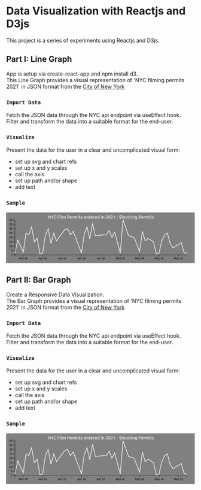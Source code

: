 # Data Visualization with Reactjs and D3js

This project is a series of experiments using Reactjs and D3js.

## Part I: Line Graph

App is setup via create-react-app and npm install d3.\
This Line Graph provides a visual representation of 'NYC filming permits 2021' in JSON format from the [City of New York](https://data.cityofnewyork.us/resource/tg4x-b46p.json)

### `Import Data`

Fetch the JSON data through the NYC api endpoint via useEffect hook.\
Filter and transform the data into a suitable format for the end-user.

### `Visualize`

Present the data for the user in a clear and uncomplicated visual form:

- set up svg and chart refs
- set up x and y scales
- call the axis
- set up path and/or shape
- add text

### `Sample`

![Graph of NYC filming permits 2021 by date](nyc-filmings-graph.png "Graph of 2021 NYC filming permits")

## Part II: Bar Graph

Create a Responsive Data Visualization.\
The Bar Graph provides a visual representation of 'NYC filming permits 2021' in JSON format from the [City of New York](https://data.cityofnewyork.us/resource/tg4x-b46p.json)

### `Import Data`

Fetch the JSON data through the NYC api endpoint via useEffect hook.\
Filter and transform the data into a suitable format for the end-user.

### `Visualize`

Present the data for the user in a clear and uncomplicated visual form:

- set up svg and chart refs
- set up x and y scales
- call the axis
- set up path and/or shape
- add text

### `Sample`

![Graph of NYC filming permits 2021 by date](/src/images/nyc-filmings-graph.png "Graph of 2021 NYC filming permits")
